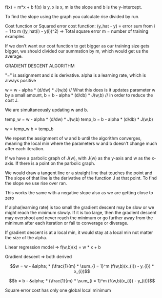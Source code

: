 f(x) = m*x + b
f(x) is y, x is x, m is the slope and b is the y-intercept.

To find the slope using the graph you calculate rise divided by run.



Cost function or Squared error cost function: (y_hat - y) = error
				sum from i = 1 to m ((y_hat(i) - y(i))^2) => Total square error
				m = number of training examples

If we don't want our cost function to get bigger as our training size gets bigger, we should divided
our summation by m, which would get us the average.



GRADIENT DESCENT ALGORITHM

"=" is assignment and d is derivative.
alpha is a learning rate, which is always positive

w = w - alpha * (d/dw) * J(w,b) // What this does is it updates parameter w by a small amount, 
b = b - alpha * (d/db) * J(w,b) // in order to reduce the cost J.

We are simultaneously updating w and b.

temp_w = w - alpha * (d/dw) * J(w,b)
temp_b = b - alpha * (d/db) * J(w,b)

w = temp_w
b = temp_b

We repeat the assignment of w and b until the algorithm converges, meaning the local 
min where the parameters w and b doesn't change much after each iteration.


If we have a parbolic graph of J(w), with J(w) as the y-axis and w as the
x-axis. If there is a point on the parbolic graph.

We would draw a tangent line or a straight line that touches the point and
The slope of that line is the derivative of the function J at that point.
To find the slope we use rise over ran.

This works the same with a negative slope also as we are getting close to zero


If alpha(learning rate) is too small the gradient descent may be slow or 
we might reach the minimum slowly. If it is too large, then the gradient 
descent may overshoot and never reach the minimum or go further away from
the minimum after each iteration or fail to converage or diverage.


If gradient descent is at a local min, it would stay at a local min not 
matter the size of the alpha.

Linear regression model => f(w,b)(x) = w * x + b

Gradient descent => both derived

$$w = w - &alpha; * (\frac{1}{m} * \sum_{i = 1}^m (f(w,b)(x_{i}) - y_{i}) * x_{i})$$

$$b = b - &alpha; * (\frac{1}{m}  * \sum_{i = 1}^m (f(w,b)(x_{i}) - y_{i}))$$

Square error cost has only one global local minimum



